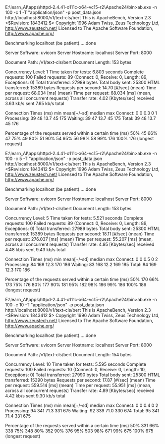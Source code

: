 E:\learn_AI\apps\httpd-2.4.41-o111c-x64-vc15-r2\Apache24\bin>ab.exe -n 100 -c 1 -T "application/json" -p post_data.json http://localhost:8000/v1/text-cls/bert
This is ApacheBench, Version 2.3 <$Revision: 1843412 $>
Copyright 1996 Adam Twiss, Zeus Technology Ltd, http://www.zeustech.net/
Licensed to The Apache Software Foundation, http://www.apache.org/

Benchmarking localhost (be patient).....done


Server Software:        uvicorn
Server Hostname:        localhost
Server Port:            8000

Document Path:          /v1/text-cls/bert
Document Length:        153 bytes

Concurrency Level:      1
Time taken for tests:   6.803 seconds
Complete requests:      100
Failed requests:        89
   (Connect: 0, Receive: 0, Length: 89, Exceptions: 0)
Total transferred:      27989 bytes
Total body sent:        25300
HTML transferred:       15389 bytes
Requests per second:    14.70 [#/sec] (mean)
Time per request:       68.034 [ms] (mean)
Time per request:       68.034 [ms] (mean, across all concurrent requests)
Transfer rate:          4.02 [Kbytes/sec] received
                        3.63 kb/s sent
                        7.65 kb/s total

Connection Times (ms)
              min  mean[+/-sd] median   max
Connect:        0    0   0.3      0       1
Processing:    39   48  13.7     45     175
Waiting:       39   47  13.7     45     175
Total:         39   48  13.7     45     176

Percentage of the requests served within a certain time (ms)
  50%     45
  66%     47
  75%     49
  80%     51
  90%     54
  95%     56
  98%     58
  99%    176
 100%    176 (longest request)

E:\learn_AI\apps\httpd-2.4.41-o111c-x64-vc15-r2\Apache24\bin>ab.exe -n 100 -c 5 -T "application/json" -p post_data.json http://localhost:8000/v1/text-cls/bert
This is ApacheBench, Version 2.3 <$Revision: 1843412 $>
Copyright 1996 Adam Twiss, Zeus Technology Ltd, http://www.zeustech.net/
Licensed to The Apache Software Foundation, http://www.apache.org/

Benchmarking localhost (be patient).....done


Server Software:        uvicorn
Server Hostname:        localhost
Server Port:            8000

Document Path:          /v1/text-cls/bert
Document Length:        153 bytes

Concurrency Level:      5
Time taken for tests:   5.521 seconds
Complete requests:      100
Failed requests:        89
   (Connect: 0, Receive: 0, Length: 89, Exceptions: 0)
Total transferred:      27989 bytes
Total body sent:        25300
HTML transferred:       15389 bytes
Requests per second:    18.11 [#/sec] (mean)
Time per request:       276.037 [ms] (mean)
Time per request:       55.207 [ms] (mean, across all concurrent requests)
Transfer rate:          4.95 [Kbytes/sec] received
                        4.48 kb/s sent
                        9.43 kb/s total

Connection Times (ms)
              min  mean[+/-sd] median   max
Connect:        0    0   0.5      0       2
Processing:    84  168  12.3    170     186
Waiting:       83  168  12.2    169     185
Total:         84  169  12.3    170     186

Percentage of the requests served within a certain time (ms)
  50%    170
  66%    173
  75%    176
  80%    177
  90%    181
  95%    182
  98%    186
  99%    186
 100%    186 (longest request)

E:\learn_AI\apps\httpd-2.4.41-o111c-x64-vc15-r2\Apache24\bin>ab.exe -n 100 -c 10 -T "application/json" -p post_data.json http://localhost:8000/v1/text-cls/bert
This is ApacheBench, Version 2.3 <$Revision: 1843412 $>
Copyright 1996 Adam Twiss, Zeus Technology Ltd, http://www.zeustech.net/
Licensed to The Apache Software Foundation, http://www.apache.org/

Benchmarking localhost (be patient).....done


Server Software:        uvicorn
Server Hostname:        localhost
Server Port:            8000

Document Path:          /v1/text-cls/bert
Document Length:        154 bytes

Concurrency Level:      10
Time taken for tests:   5.595 seconds
Complete requests:      100
Failed requests:        10
   (Connect: 0, Receive: 0, Length: 10, Exceptions: 0)
Total transferred:      27990 bytes
Total body sent:        25300
HTML transferred:       15390 bytes
Requests per second:    17.87 [#/sec] (mean)
Time per request:       559.514 [ms] (mean)
Time per request:       55.951 [ms] (mean, across all concurrent requests)
Transfer rate:          4.89 [Kbytes/sec] received
                        4.42 kb/s sent
                        9.30 kb/s total

Connection Times (ms)
              min  mean[+/-sd] median   max
Connect:        0    0   0.4      0       2
Processing:    94  341  71.3    331     675
Waiting:       92  339  71.0    330     674
Total:         95  341  71.4    331     675

Percentage of the requests served within a certain time (ms)
  50%    331
  66%    338
  75%    348
  80%    352
  90%    376
  95%    503
  98%    671
  99%    675
 100%    675 (longest request)

